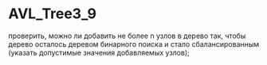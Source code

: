 # AVL_Tree3_9
проверить, можно ли добавить не более n узлов в дерево так, чтобы дерево осталось деревом бинарного поиска и стало сбалансированным (указать допустимые значения добавляемых узлов);
